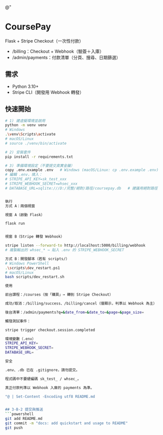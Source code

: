 ﻿@"
# CoursePay

Flask + Stripe Checkout（一次性付款）  
- /billing：Checkout + Webhook（驗簽＋入庫）
- /admin/payments：付款清單（分頁、搜尋、日期篩選）

## 需求
- Python 3.10+
- Stripe CLI（開發用 Webhook 轉發）

## 快速開始

```bash
# 1) 建虛擬環境並啟用
python -m venv venv
# Windows
.\venv\Scripts\activate
# macOS/Linux
# source ./venv/bin/activate

# 2) 安裝套件
pip install -r requirements.txt

# 3) 準備環境設定（不要提交真實金鑰）
copy .env.example .env   # Windows (macOS/Linux: cp .env.example .env)
# 編輯 .env，填入：
# STRIPE_API_KEY=sk_test_xxx
# STRIPE_WEBHOOK_SECRET=whsec_xxx
# DATABASE_URL=sqlite:///D:/完整/絕對/路徑/coursepay.db   # 建議用絕對路徑


執行
方式 A：兩個視窗

視窗 A（啟動 Flask）

flask run


視窗 B（Stripe 轉發 Webhook）

stripe listen --forward-to http://localhost:5000/billing/webhook
# 複製輸出的 whsec_* → 貼入 .env 的 STRIPE_WEBHOOK_SECRET

方式 B：開發腳本（若有 scripts/）
# Windows PowerShell
.\scripts\dev_restart.ps1
# macOS/Linux
bash scripts/dev_restart.sh

使用

前台課程：/courses（按「購買」→ 轉到 Stripe Checkout）

成功/取消：/billing/success、/billing/cancel（僅顯示，判準以 Webhook 為主）

後台清單：/admin/payments?q=&date_from=&date_to=&page=&page_size=

觸發測試事件：

stripe trigger checkout.session.completed

環境變數（.env）
STRIPE_API_KEY=
STRIPE_WEBHOOK_SECRET=
DATABASE_URL=

安全

.env、.db 已在 .gitignore，請勿提交。

程式碼中不要硬編碼 sk_test_ / whsec_。

真正付款判準以 Webhook 入庫的 payments 為準。

"@ | Set-Content -Encoding utf8 README.md


## 3-B-2 提交與推送
```powershell
git add README.md
git commit -m "docs: add quickstart and usage to README"
git push